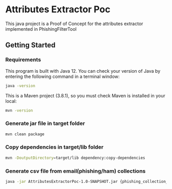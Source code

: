 # Attributes Extractor Poc

This java project is a Proof of Concept for the attributes extractor implemented in PhishingFilterTool

## Getting Started

### Requirements
This program is built with Java 12. You can check your version of Java by entering the following command in a terminal window: 
```sh
java -version
```

This is a Maven project (3.8.1), so you must check Maven is installed in your local:
```sh
mvn -version
```

### Generate jar file in target folder
```sh
mvn clean package
```

### Copy dependencies in target/lib folder
```sh
mvn -DoutputDirectory=target/lib dependency:copy-dependencies 
```

### Generate csv file from email(phishing/ham) collections
```sh
java -jar AttributesExtractorPoc-1.0-SNAPSHOT.jar {phishing_collection_path} {ham_collection_path} {output_csv_path}
```




